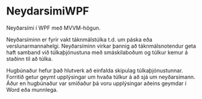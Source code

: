 # NeydarsimiWPF
Neyðarsími í WPF með MVVM-högun. 

Neyðarsíminn er fyrir vakt táknmálstúlka t.d. um páska eða verslunarmannahelgi. Neyðarsíminn virkar þannig að táknmálsnotendur geta haft samband við túlkaþjónustuna með smáskilaboðum og túlkur kemur á staðinn til að túlka.

Hugbúnaður hefur það hlutverk að einfalda skipulag túlkaþjónustunnar. Forritið getur geymt upplýsingar um hvaða túlkur á að sjá um neyðarsímann. Áður en hugbúnaður var smíðaður þá voru upplýsingar aðeins geymdar í Word eða munnlega. 

